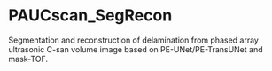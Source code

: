 # PAUCscan_SegRecon
Segmentation and reconstruction of delamination from phased array ultrasonic C-san volume image based on PE-UNet/PE-TransUNet and mask-TOF.

